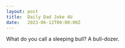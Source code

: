 ```yaml
---
layout: post
title:  Daily Dad Joke 4U
date:   2023-06-12T00:00:00Z
---
```

What do you call a sleeping bull? A bull-dozer.
